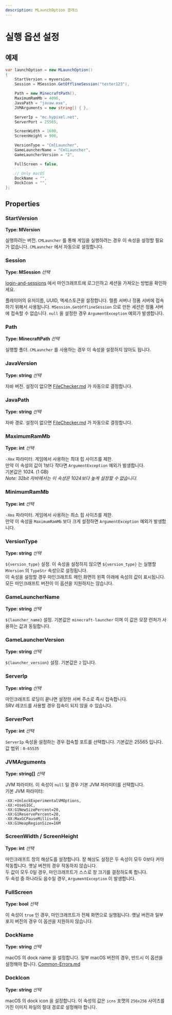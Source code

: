 ```yaml
---
description: MLaunchOption 클래스
---
```


# 실행 옵션 설정

## 예제

```csharp
var launchOption = new MLaunchOption()
{
    StartVersion = myversion,
    Session = MSession.GetOfflineSession("tester123"),

    Path = new MinecraftPath(),
    MaximumRamMb = 4096,
    JavaPath = "javaw.exe",
    JVMArguments = new string[] { },

    ServerIp = "mc.hypixel.net",
    ServerPort = 25565,

    ScreenWidth = 1600,
    ScreenHeight = 900,

    VersionType = "CmlLauncher",
    GameLauncherName = "CmlLauncher",
    GameLauncherVersion = "2",

    FullScreen = false,

    // Only macOS
    DockName = "",
    DockIcon = "",
};
```

## Properties

### StartVersion

**Type: MVersion**

실행하려는 버전. `CMLauncher` 를 통해 게임을 실행하려는 경우 이 속성을 설정할 필요가 없습니다. `CMLauncher` 에서 자동으로 설정합니다.

### Session

**Type: MSession** _선택_

[login-and-sessions](../login-and-sessions/ "mention") 에서 마인크래프트에 로그인하고 세션을 가져오는 방법을 확인하세요.

플레이어의 유저이름, UUID, 엑세스토큰을 설정합니다. 렐름 서버나 정품 서버에 접속하기 위해서 사용됩니다. `MSession.GetOfflineSession` 으로 만든 세션은 정품 서버에 접속할 수 없습니다. `null` 을 설정한 경우 `ArgumentException` 예외가 발생합니다.

### Path

**Type: MinecraftPath** _선택_

실행할 폴더. `CMLauncher` 를 사용하는 경우 이 속성을 설정하지 않아도 됩니다.

### JavaVersion

**Type: string** _선택_

자바 버전. 설정이 없으면 [FileChecker.md](../more-apis/FileChecker.md "mention") 가 자동으로 결정합니다.

### JavaPath

**Type: string** _선택_

자바 경로. 설정이 없으면 [FileChecker.md](../more-apis/FileChecker.md "mention") 가 자동으로 결정합니다.

### MaximumRamMb

**Type: int** _선택_

`-Xmx` 파라미터. 게임에서 사용하는 최대 힙 사이즈를 제한.\
만약 이 속성의 값이 1보다 작다면 `ArgumentException` 예외가 발생합니다.\
기본값은 1024. (1 GB)\
_Note: 32bit 자바에서는 이 속성은 1024보다 높게 설정할 수 없습니다._

### MinimumRamMb

**Type: int** _선택_

`-Xms` 파라미터. 게임에서 사용하는 최소 힙 사이즈를 제한.\
만약 이 속성을 `MaximumRamMb` 보다 크게 설정하면 `ArgumentException` 예외가 발생합니다.

### VersionType

**Type: string** _선택_

`${version_type}` 설정. 이 속성을 설정하지 않으면 `${version_type}` 는 실행할 `MVersion` 의 `TypeStr` 속성으로 설정됩니다.\
이 속성을 설정할 경우 마인크래프트 메인 화면의 왼쪽 아래에 속성의 값이 표시됩니다. 모든 마인크래프트 버전이 이 옵션을 지원하지는 않습니다.

### GameLauncherName

**Type: string** _선택_

`${launcher_name}` 설정. 기본값은 `minecraft-launcher` 이며 이 값은 모장 런처가 사용하는 값과 동일합니다.

### GameLauncherVersion

**Type: string** _선택_

`${launcher_version}` 설정. 기본값은 `2` 입니다.

### ServerIp

**Type: string** _선택_

마인크래프트 로딩이 끝나면 설정한 서버 주소로 즉시 접속합니다.\
SRV 레코드를 사용할 경우 접속이 되지 않을 수 있습니다.

### ServerPort

**Type: int** _선택_

`ServerIp` 속성을 설정하는 경우 접속할 포트를 선택합니다. 기본값은 25565 입니다.\
값 범위 : `0-65535`

### JVMArguments

**Type: string\[]** _선택_

JVM 파라미터. 이 속성이 `null` 일 경우 기본 JVM 파라미터를 선택합니다.\
기본 JVM 파라미터:

```
-XX:+UnlockExperimentalVMOptions,
-XX:+UseG1GC,
-XX:G1NewSizePercent=20,
-XX:G1ReservePercent=20,
-XX:MaxGCPauseMillis=50,
-XX:G1HeapRegionSize=16M
```

### ScreenWidth / ScreenHeight

**Type: int** _선택_

마인크래프트 창의 해상도를 설정합니다. 창 해상도 설정은 두 속성이 모두 0보다 커야 작동합니다. 옛날 버전의 경우 작동하지 않습니다.\
두 값이 모두 0일 경우, 마인크래프트가 스스로 창 크기를 결정하도록 합니다.\
두 속성 중 하나라도 음수일 경우, `ArgumentException` 이 발생합니다.

### FullScreen

**Type: bool** _선택_

이 속성이 `true` 인 경우, 마인크래프트가 전체 화면으로 실행됩니다. 옛날 버전과 일부 포지 버전의 경우 이 옵션을 지원하지 않습니다.

### DockName

**Type: string** _선택_

macOS 의 dock name 을 설정합니다. 일부 macOS 버전의 경우, 반드시 이 옵션을 설정해야 합니다. [Common-Errors.md](../resources/Common-Errors.md "mention")

### DockIcon

**Type: string** _선택_

macOS 의 dock icon 을 설정합니다. 이 속성의 값은 `icns` 포맷의 `256x256` 사이즈를 가진 이미지 파일의 절대 경로로 설정해야 합니다.
